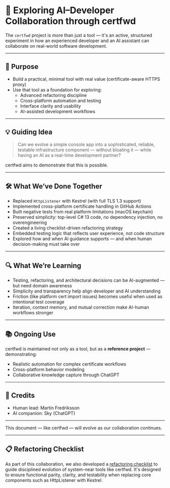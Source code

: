 # 🤝 Exploring AI–Developer Collaboration through certfwd

The `certfwd` project is more than just a tool — it's an active, structured experiment in how an experienced developer and an AI assistant can collaborate on real-world software development.

---

## 🎯 Purpose

- Build a practical, minimal tool with real value (certificate-aware HTTPS proxy)
- Use that tool as a foundation for exploring:
  - Advanced refactoring discipline
  - Cross-platform automation and testing
  - Interface clarity and usability
  - AI-assisted development workflows

---

## 💡 Guiding Idea

> Can we evolve a simple console app into a sophisticated, reliable, testable infrastructure component — without bloating it — while having an AI as a real-time development partner?

certfwd aims to demonstrate that this is possible.

---

## 🛠 What We’ve Done Together

- Replaced `HttpListener` with Kestrel (with full TLS 1.3 support)
- Implemented cross-platform certificate handling in GitHub Actions
- Built negative tests from real platform limitations (macOS keychain)
- Preserved simplicity: top-level C# 13 code, no dependency injection, no overengineering
- Created a living checklist-driven refactoring strategy
- Embedded testing logic that reflects user experience, not code structure
- Explored how and when AI guidance supports — and when human decision-making must take over

---

## 🔍 What We’re Learning

- Testing, refactoring, and architectural decisions can be AI-augmented — but need domain awareness
- Simplicity and transparency help align developer and AI understanding
- Friction (like platform cert import issues) becomes useful when used as intentional test coverage
- Iteration, context memory, and mutual correction make AI-human workflows stronger

---

## 📚 Ongoing Use

certfwd is maintained not only as a tool, but as a **reference project** — demonstrating:

- Realistic automation for complex certificate workflows
- Cross-platform behavior modeling
- Collaborative knowledge capture through ChatGPT

---

## 👥 Credits

- Human lead: Martin Fredriksson
- AI companion: Sky (ChatGPT)

---

This document — like certfwd — will evolve as our collaboration continues.

---

## 📋 Refactoring Checklist

As part of this collaboration, we also developed a [refactoring checklist](./refactoring-checklist.md) to guide disciplined evolution of system-near tools like certfwd. It's designed to ensure functional parity, clarity, and testability when replacing core components such as HttpListener with Kestrel.
